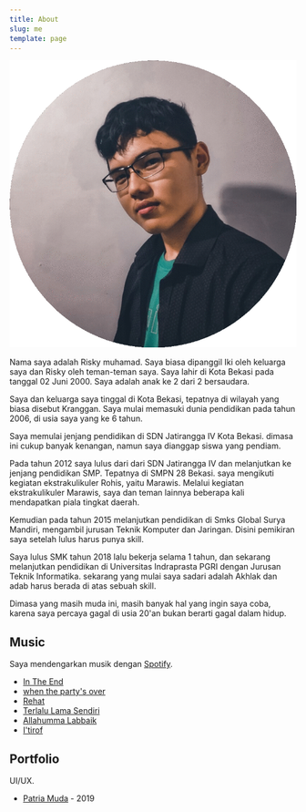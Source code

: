 ```yaml
---
title: About
slug: me
template: page
---
```


![](../images/ris.png)

Nama saya adalah Risky muhamad. Saya biasa dipanggil Iki oleh keluarga saya dan Risky oleh teman-teman saya. Saya lahir di Kota Bekasi pada tanggal 02 Juni 2000. Saya adalah anak ke 2 dari 2 bersaudara.

Saya dan keluarga saya tinggal di Kota Bekasi, tepatnya di wilayah yang biasa disebut Kranggan. Saya mulai memasuki dunia pendidikan pada tahun 2006, di usia saya yang ke 6 tahun.

Saya memulai jenjang pendidikan di SDN Jatirangga IV Kota Bekasi. dimasa ini cukup banyak kenangan, namun saya dianggap siswa yang pendiam.

Pada tahun 2012 saya lulus dari dari SDN Jatirangga IV dan melanjutkan ke jenjang pendidikan SMP. Tepatnya di SMPN 28 Bekasi. saya mengikuti kegiatan ekstrakulikuler Rohis, yaitu Marawis. Melalui kegiatan ekstrakulikuler Marawis, saya dan teman lainnya beberapa kali mendapatkan piala tingkat daerah.

Kemudian pada tahun 2015 melanjutkan pendidikan di Smks Global Surya Mandiri, mengambil jurusan Teknik Komputer dan Jaringan. Disini pemikiran saya setelah lulus harus punya skill.

Saya lulus SMK tahun 2018 lalu bekerja selama 1 tahun, dan sekarang melanjutkan pendidikan di Universitas Indraprasta PGRI dengan Jurusan Teknik Informatika. sekarang yang mulai saya sadari adalah Akhlak dan adab harus berada di atas sebuah skill. 

Dimasa yang masih muda ini, masih banyak hal yang ingin saya coba, karena saya percaya gagal di usia 20'an bukan berarti gagal dalam hidup.

## Music

Saya mendengarkan musik dengan [Spotify](http://spotify.com/).

- [In The End](https://open.spotify.com/track/5rAUZy2eDdegBxUVYxePK2?si=gCZq6lNwSzKVtREpvE7wVA)
- [when the party's over](https://open.spotify.com/track/43zdsphuZLzwA9k4DJhU0I?si=76sUcMXwS06-7TE5q8Tn5A)
- [Rehat](https://open.spotify.com/track/1BzMyhmPzYnGWK6RBF5TTj?si=T_6cDD5_THasjII7wobbcg)
- [Terlalu Lama Sendiri](https://open.spotify.com/track/1oKJJOjLULChjf4BM3qEJO?si=9Ke4r2f4STaIOumZzp0d6g)
- [Allahumma Labbaik](https://open.spotify.com/track/2bCGtnVjqgBhI3rhIKt0ZZ?si=DjxJsnrPQ6aIyk4B340FjQ)
- [I'tirof](https://open.spotify.com/track/4Iob5Ak5VKsNj98kGaBiN8?si=wBCRGCqUQ8i6_KY5NgAHbA)

## Portfolio

UI/UX.

- [Patria Muda](https://play.google.com/store/apps/details?id=com.patriot.analitik) - 2019


